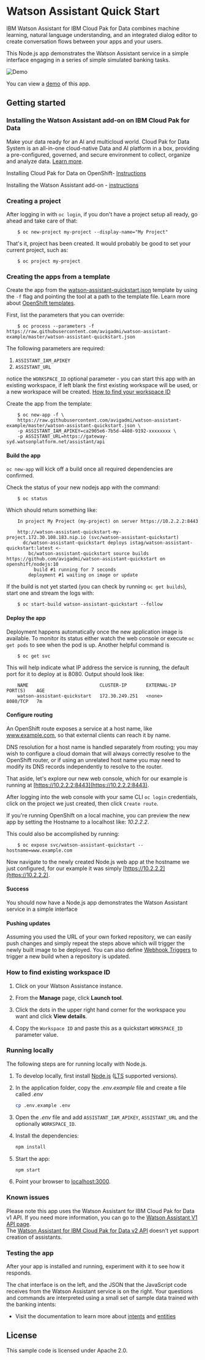 # Watson Assistant Quick Start

IBM Watson Assistant for IBM Cloud Pak for Data combines machine learning, natural language understanding, and an integrated dialog editor to create conversation flows between your apps and your users.  

This Node.js app demonstrates the Watson Assistant service in a simple interface engaging in a series of simple simulated banking tasks.

![Demo](readme_images/demo.gif)

You can view a [demo](http://conversation-simple.ng.bluemix.net/) of this app.

## Getting started

### Installing the Watson Assistant add-on on IBM Cloud Pak for Data 

Make your data ready for an AI and multicloud world. Cloud Pak for Data System is an all-in-one cloud-native Data and AI platform in a box, providing a pre-configured, governed, and secure environment to collect, organize and analyze data. [Learn more](https://docs-icpdata.mybluemix.net/docs/content/SSQNUZ_current/com.ibm.icpdata.doc/zen/overview/overview.html).

Installing Cloud Pak for Data on OpenShift- [Instructions](https://docs-icpdata.mybluemix.net/docs/content/SSQNUZ_current/com.ibm.icpdata.doc/zen/install/ovu.html)

Installing the Watson Assistant add-on - [instructions](https://docs-icpdata.mybluemix.net/docs/content/SSQNUZ_current/com.ibm.icpdata.doc/watson/assistant-install.html)

### Creating a project

After logging in with `oc login`, if you don't have a project setup all ready, go ahead and take care of that:

        $ oc new-project my-project --display-name="My Project"

That's it, project has been created. It would probably be good to set your current project, such as:

        $ oc project my-project

### Creating the apps from a template

Create the app from the [watson-assistant-quickstart.json](watson-assistant-quickstart.json) template by using the `-f` flag and pointing the tool at a path to the template file. Learn more about [OpenShift templates](https://docs.openshift.com/enterprise/3.0/dev_guide/new_app.html#specifying-a-template).

First, list the parameters that you can override:

        $ oc process --parameters -f https://raw.githubusercontent.com/avigadmi/watson-assistant-example/master/watson-assistant-quickstart.json

The following parameters are required:
1. `ASSISTANT_IAM_APIKEY`
2. `ASSISTANT_URL`

notice the `WORKSPACE_ID` optional parameter - you can start this app with an existing workspace, if left blank the first existing workspace will be used, or a new workspace will be created. [How to find your workspace ID](#how-to-find-your-workspace-id)

Create the app from the template:

        $ oc new-app -f \
        https://raw.githubusercontent.com/avigadmi/watson-assistant-example/master/watson-assistant-quickstart.json \
        -p ASSISTANT_IAM_APIKEY=ca2905e6-7b5d-4408-9192-xxxxxxxx \
        -p ASSISTANT_URL=https://gateway-syd.watsonplatform.net/assistant/api


#### Build the app

`oc new-app` will kick off a build once all required dependencies are confirmed.

Check the status of your new nodejs app with the command:

        $ oc status
        
        
Which should return something like:

        In project My Project (my-project) on server https://10.2.2.2:8443

        http://watson-assistant-quickstart-my-project.172.30.108.183.nip.io (svc/watson-assistant-quickstart)
          dc/watson-assistant-quickstart deploys istag/watson-assistant-quickstart:latest <-
            bc/watson-assistant-quickstart source builds https://github.com/avigadmi/watson-assistant-quickstart on openshift/nodejs:10
              build #1 running for 7 seconds
            deployment #1 waiting on image or update        
        
        
If the build is not yet started (you can check by running `oc get builds`), start one and stream the logs with:

        $ oc start-build watson-assistant-quickstart --follow
        
#### Deploy the app

Deployment happens automatically once the new application image is available.  To monitor its status either watch the web console or execute `oc get pods` to see when the pod is up.  Another helpful command is

        $ oc get svc
        
        
This will help indicate what IP address the service is running, the default port for it to deploy at is 8080. Output should look like:

        NAME                          CLUSTER-IP       EXTERNAL-IP   PORT(S)    AGE
        watson-assistant-quickstart   172.30.249.251   <none>        8080/TCP   7m                


#### Configure routing

An OpenShift route exposes a service at a host name, like www.example.com, so that external clients can reach it by name.

DNS resolution for a host name is handled separately from routing; you may wish to configure a cloud domain that will always correctly resolve to the OpenShift router, or if using an unrelated host name you may need to modify its DNS records independently to resolve to the router.

That aside, let's explore our new web console, which for our example is running at [https://10.2.2.2:8443](https://10.2.2.2:8443).

After logging into the web console with your same CLI `oc login` credentials, click on the project we just created, then click `Create route`.

If you're running OpenShift on a local machine, you can preview the new app by setting the Hostname to a localhost like: *10.2.2.2*.

This could also be accomplished by running:

        $ oc expose svc/watson-assistant-quickstart --hostname=www.example.com

Now navigate to the newly created Node.js web app at the hostname we just configured, for our example it was simply [https://10.2.2.2](https://10.2.2.2).

#### Success

You should now have a Node.js app demonstrates the Watson Assistant service in a simple interface

#### Pushing updates

Assuming you used the URL of your own forked repository, we can easily push changes and simply repeat the steps above which will trigger the newly built image to be deployed.
You can also define [Webhook Triggers](https://docs.openshift.com/container-platform/3.5/dev_guide/builds/triggering_builds.html#webhook-triggers) to trigger a new build when a repository is updated.


### How to find existing workspace ID

1. Click on your Watson Assistance instance.

1. From the **Manage** page, click **Launch tool**.

1. Click the dots in the upper right hand corner for the workspace you want and click **View details**.

1. Copy the `Workspace ID` and paste this as a quickstart `WORKSPACE_ID` parameter value.


### Running locally

The following steps are for running locally with Node.js.

1. To develop locally, first install [Node.js](https://nodejs.org) ([LTS](https://github.com/nodejs/Release) supported versions).

2. In the application folder, copy the *.env.example* file and create a file called *.env*
       
    ```sh
    cp .env.example .env
    ```       

7. Open the *.env* file and add `ASSISTANT_IAM_APIKEY`, `ASSISTANT_URL` and the optionally `WORKSPACE_ID`.
    
3. Install the dependencies:

    ```sh
    npm install
    ```

4. Start the app:

    ```sh
    npm start
    ```

5. Point your browser to [localhost:3000](http://localhost:3000).


### Known issues

Please note this app uses the Watson Assistant for IBM Cloud Pak for Data v1 API. If you need more information, you can go to the [Watson Assistant V1 API page](https://cloud.ibm.com/apidocs/assistant-data-v1).  
The [Watson Assistant for IBM Cloud Pak for Data v2 API](https://cloud.ibm.com/apidocs/assistant-data-v2) doesn't yet support creation of assistants.

### Testing the app

After your app is installed and running, experiment with it to see how it responds.

The chat interface is on the left, and the JSON that the JavaScript code receives from the Watson Assistant service is on the right. Your questions and commands are interpreted using a small set of sample data trained with the banking intents:

* Visit the documentation to learn more about [intents](https://cloud.ibm.com/docs/services/assistant/intents.html#defining-intents) and [entities](https://cloud.ibm.com/docs/services/assistant/entities.html#defining-entities)

## License

  This sample code is licensed under Apache 2.0.
